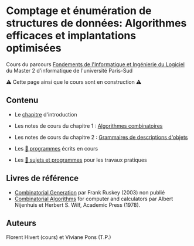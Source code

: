 # Comptage et énumération de structures de données: Algorithmes efficaces et implantations optimisées

Cours du parcours [Fondements de l'Informatique et Ingénierie du
Logiciel](http://www.u-psud.fr/fr/formations/diplomes/masters/informatique/parcours-fondements-de-l-informatique-et-ingenierie-du-logiciel.html) du Master 2 d'informatique de l'université Paris-Sud

:warning: Cette page ainsi que le cours sont en construction :warning:

## Contenu

* Le [chapitre](https://github.com/hivert/CombiFIIL/blob/master/Cours/00-present.pdf) d'introduction
* Les notes de cours du chapitre 1 : [Algorithmes combinatoires](https://github.com/hivert/CombiFIIL/tree/master/Cours/01-combgen.pdf)
* Les notes de cours du chapitre 2 : [Grammaires de descriptions d'objets](https://github.com/hivert/CombiFIIL/tree/master/Cours/02-gram.pdf)


* Les [:file_folder: programmes](https://github.com/hivert/CombiFIIL/tree/master/Progs) écrits en cours
* Les [:file_folder: sujets et programmes](https://github.com/hivert/CombiFIIL/tree/master/TP) pour les travaux pratiques

## Livres de référence

* [Combinatorial Generation](http://www.1stworks.com/ref/RuskeyCombGen.pdf) par Frank Ruskey (2003) non publié
* [Combinatorial Algorithms](http://www.math.upenn.edu/~wilf/website/CombinatorialAlgorithms.pdf) for computer and calculators par Albert Nijenhuis et Herbert S. Wilf, Academic Press (1978).

## Auteurs

Florent Hivert (cours) et Viviane Pons (T.P.)


